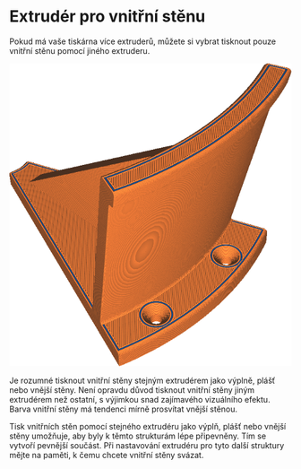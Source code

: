 Extrudér pro vnitřní stěnu
====
Pokud má vaše tiskárna více extruderů, můžete si vybrat tisknout pouze vnitřní stěnu pomocí jiného extruderu.

![Vnitřní stěny jsou vytištěny modře, ale zbytek oranžově](../../../articles/images/wall_x_extruder_nr.png)

Je rozumné tisknout vnitřní stěny stejným extrudérem jako výplně, plášť nebo vnější stěny. Není opravdu důvod tisknout vnitřní stěny jiným extrudérem než ostatní, s výjimkou snad zajímavého vizuálního efektu. Barva vnitřní stěny má tendenci mírně prosvítat vnější stěnou.

Tisk vnitřních stěn pomocí stejného extrudéru jako výplň, plášť nebo vnější stěny umožňuje, aby byly k těmto strukturám lépe připevněny. Tím se vytvoří pevnější součást. Při nastavování extrudéru pro tyto další struktury mějte na paměti, k čemu chcete vnitřní stěny svázat.